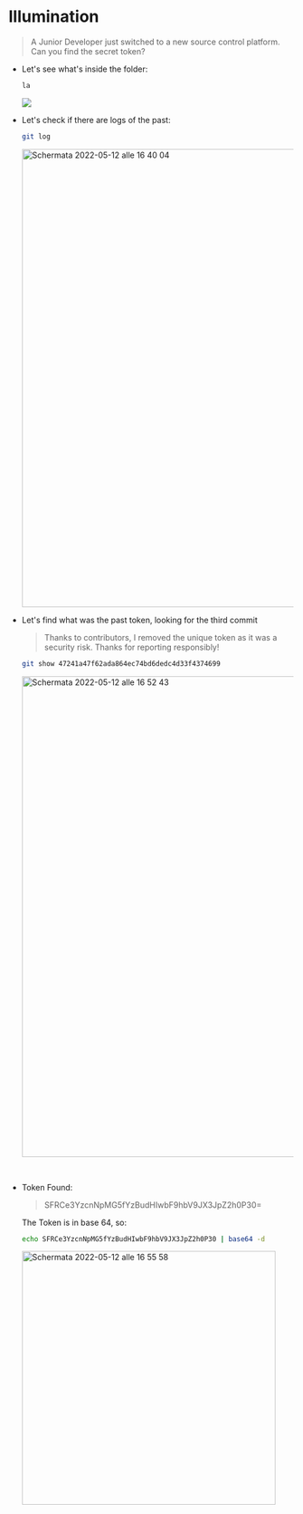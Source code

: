 # Illumination

> A Junior Developer just switched to a new source control platform. Can you find the secret token?

- Let's see what's inside the folder: 
  
  ```bash
  la
  ```
  
  ![](https://user-images.githubusercontent.com/12828790/168432470-3878eccb-a7f6-4c71-9b60-28bdcb463ba1.png)


- Let's check if there are logs of the past:
  
  ```bash
  git log
  ```
  
  <img width="809" alt="Schermata 2022-05-12 alle 16 40 04" src="https://user-images.githubusercontent.com/12828790/168432583-651903ef-9e72-4583-b03a-adc6b32173a5.png">


- Let's find what was the past token, looking for the third commit
  
  > Thanks to contributors, I removed the unique token as it was a security risk. Thanks for reporting responsibly!
  
  ```bash
  git show 47241a47f62ada864ec74bd6dedc4d33f4374699
  ```
  
  <img width="849" alt="Schermata 2022-05-12 alle 16 52 43" src="https://user-images.githubusercontent.com/12828790/168432632-f2ba78dc-4d2b-41d8-ae4e-2d6556b24193.png">
 

- Token Found:
  
  > SFRCe3YzcnNpMG5fYzBudHIwbF9hbV9JX3JpZ2h0P30=
  
  The Token is in base 64, so:
  
  ```bash
  echo SFRCe3YzcnNpMG5fYzBudHIwbF9hbV9JX3JpZ2h0P30 | base64 -d
  ```
  
  <img width="448" alt="Schermata 2022-05-12 alle 16 55 58" src="https://user-images.githubusercontent.com/12828790/168432673-1ee8a8bc-05ec-4ecc-83ee-8a47d77ea874.png">

